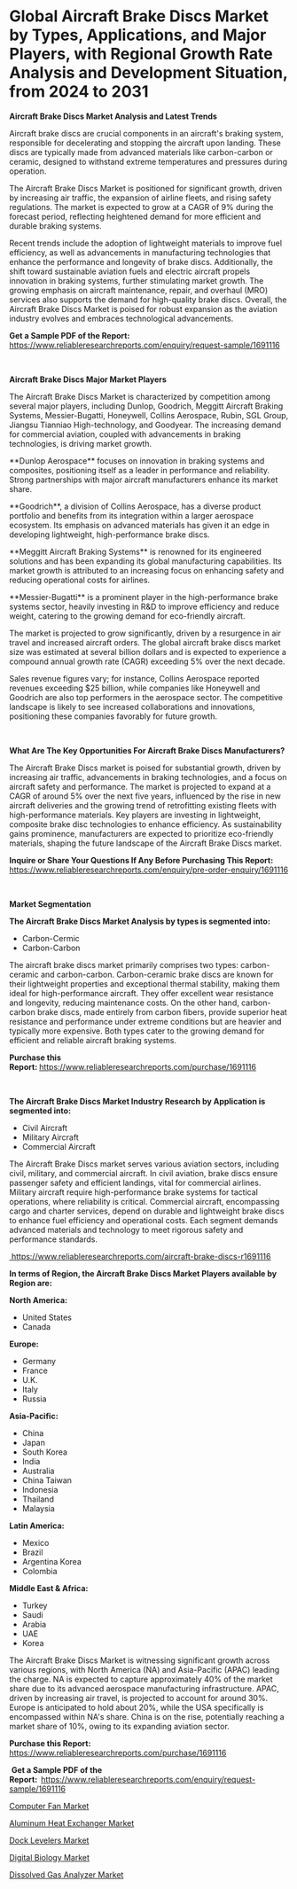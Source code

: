 <p><h1>Global Aircraft Brake Discs Market by Types, Applications, and Major Players, with Regional Growth Rate Analysis and Development Situation, from 2024 to 2031</h1></p><p><strong>Aircraft Brake Discs Market Analysis and Latest Trends</strong></p>
<p><p>Aircraft brake discs are crucial components in an aircraft's braking system, responsible for decelerating and stopping the aircraft upon landing. These discs are typically made from advanced materials like carbon-carbon or ceramic, designed to withstand extreme temperatures and pressures during operation. </p><p>The Aircraft Brake Discs Market is positioned for significant growth, driven by increasing air traffic, the expansion of airline fleets, and rising safety regulations. The market is expected to grow at a CAGR of 9% during the forecast period, reflecting heightened demand for more efficient and durable braking systems. </p><p>Recent trends include the adoption of lightweight materials to improve fuel efficiency, as well as advancements in manufacturing technologies that enhance the performance and longevity of brake discs. Additionally, the shift toward sustainable aviation fuels and electric aircraft propels innovation in braking systems, further stimulating market growth. The growing emphasis on aircraft maintenance, repair, and overhaul (MRO) services also supports the demand for high-quality brake discs. Overall, the Aircraft Brake Discs Market is poised for robust expansion as the aviation industry evolves and embraces technological advancements.</p></p>
<p><strong>Get a Sample PDF of the Report:&nbsp;</strong> <a href="https://www.reliableresearchreports.com/enquiry/request-sample/1691116?utm_campaign=16&utm_medium=2&utm_source=Github&utm_content=ia&utm_term=17102024&utm_id=aircraft-brake-discs">https://www.reliableresearchreports.com/enquiry/request-sample/1691116</a></p>
<p>&nbsp;</p>
<p><strong>Aircraft Brake Discs Major Market Players</strong></p>
<p><p>The Aircraft Brake Discs Market is characterized by competition among several major players, including Dunlop, Goodrich, Meggitt Aircraft Braking Systems, Messier-Bugatti, Honeywell, Collins Aerospace, Rubin, SGL Group, Jiangsu Tianniao High-technology, and Goodyear. The increasing demand for commercial aviation, coupled with advancements in braking technologies, is driving market growth.</p><p>**Dunlop Aerospace** focuses on innovation in braking systems and composites, positioning itself as a leader in performance and reliability. Strong partnerships with major aircraft manufacturers enhance its market share.</p><p>**Goodrich**, a division of Collins Aerospace, has a diverse product portfolio and benefits from its integration within a larger aerospace ecosystem. Its emphasis on advanced materials has given it an edge in developing lightweight, high-performance brake discs.</p><p>**Meggitt Aircraft Braking Systems** is renowned for its engineered solutions and has been expanding its global manufacturing capabilities. Its market growth is attributed to an increasing focus on enhancing safety and reducing operational costs for airlines.</p><p>**Messier-Bugatti** is a prominent player in the high-performance brake systems sector, heavily investing in R&D to improve efficiency and reduce weight, catering to the growing demand for eco-friendly aircraft.</p><p>The market is projected to grow significantly, driven by a resurgence in air travel and increased aircraft orders. The global aircraft brake discs market size was estimated at several billion dollars and is expected to experience a compound annual growth rate (CAGR) exceeding 5% over the next decade.</p><p>Sales revenue figures vary; for instance, Collins Aerospace reported revenues exceeding $25 billion, while companies like Honeywell and Goodrich are also top performers in the aerospace sector. The competitive landscape is likely to see increased collaborations and innovations, positioning these companies favorably for future growth.</p></p>
<p>&nbsp;</p>
<p><strong>What Are The Key Opportunities For Aircraft Brake Discs Manufacturers?</strong></p>
<p><p>The Aircraft Brake Discs market is poised for substantial growth, driven by increasing air traffic, advancements in braking technologies, and a focus on aircraft safety and performance. The market is projected to expand at a CAGR of around 5% over the next five years, influenced by the rise in new aircraft deliveries and the growing trend of retrofitting existing fleets with high-performance materials. Key players are investing in lightweight, composite brake disc technologies to enhance efficiency. As sustainability gains prominence, manufacturers are expected to prioritize eco-friendly materials, shaping the future landscape of the Aircraft Brake Discs market.</p></p>
<p><strong>Inquire or Share Your Questions If Any Before Purchasing This Report:</strong> <a href="https://www.reliableresearchreports.com/enquiry/pre-order-enquiry/1691116?utm_campaign=16&utm_medium=2&utm_source=Github&utm_content=ia&utm_term=17102024&utm_id=aircraft-brake-discs">https://www.reliableresearchreports.com/enquiry/pre-order-enquiry/1691116</a></p>
<p>&nbsp;</p>
<p><strong>Market Segmentation</strong></p>
<p><strong>The Aircraft Brake Discs Market Analysis by types is segmented into:</strong></p>
<p><ul><li>Carbon-Cermic</li><li>Carbon-Carbon</li></ul></p>
<p><p>The aircraft brake discs market primarily comprises two types: carbon-ceramic and carbon-carbon. Carbon-ceramic brake discs are known for their lightweight properties and exceptional thermal stability, making them ideal for high-performance aircraft. They offer excellent wear resistance and longevity, reducing maintenance costs. On the other hand, carbon-carbon brake discs, made entirely from carbon fibers, provide superior heat resistance and performance under extreme conditions but are heavier and typically more expensive. Both types cater to the growing demand for efficient and reliable aircraft braking systems.</p></p>
<p><strong>Purchase this Report:&nbsp;</strong><a href="https://www.reliableresearchreports.com/purchase/1691116?utm_campaign=16&utm_medium=2&utm_source=Github&utm_content=ia&utm_term=17102024&utm_id=aircraft-brake-discs">https://www.reliableresearchreports.com/purchase/1691116</a></p>
<p>&nbsp;</p>
<p><strong>The Aircraft Brake Discs Market Industry Research by Application is segmented into:</strong></p>
<p><ul><li>Civil Aircraft</li><li>Military Aircraft</li><li>Commercial Aircraft</li></ul></p>
<p><p>The Aircraft Brake Discs market serves various aviation sectors, including civil, military, and commercial aircraft. In civil aviation, brake discs ensure passenger safety and efficient landings, vital for commercial airlines. Military aircraft require high-performance brake systems for tactical operations, where reliability is critical. Commercial aircraft, encompassing cargo and charter services, depend on durable and lightweight brake discs to enhance fuel efficiency and operational costs. Each segment demands advanced materials and technology to meet rigorous safety and performance standards.</p></p>
<p><a href="https://www.reliableresearchreports.com/aircraft-brake-discs-r1691116?utm_campaign=16&utm_medium=2&utm_source=Github&utm_content=ia&utm_term=17102024&utm_id=aircraft-brake-discs">&nbsp;https://www.reliableresearchreports.com/aircraft-brake-discs-r1691116</a></p>
<p><strong>In terms of Region, the Aircraft Brake Discs Market Players available by Region are:</strong></p>
<p>
    <p> <strong> North America: </strong>
        <ul>
            <li>United States</li>
            <li>Canada</li>
        </ul>
        </p> 
    <p> <strong> Europe: </strong>
        <ul>
            <li>Germany</li>
            <li>France</li>
            <li>U.K.</li>
            <li>Italy</li>
            <li>Russia</li>
        </ul>
        </p> 
    <p> <strong> Asia-Pacific: </strong>
        <ul>
            <li>China</li>
            <li>Japan</li>
            <li>South Korea</li>
            <li>India</li>
            <li>Australia</li>
            <li>China Taiwan</li>
            <li>Indonesia</li>
            <li>Thailand</li>
            <li>Malaysia</li>
        </ul>
        </p> 
    <p> <strong> Latin America: </strong>
        <ul>
            <li>Mexico</li>
            <li>Brazil</li>
            <li>Argentina Korea</li>
            <li>Colombia</li>
        </ul>
        </p> 
    <p> <strong> Middle East & Africa: </strong>
        <ul>
            <li>Turkey</li>
            <li>Saudi</li>
            <li>Arabia</li>
            <li>UAE</li>
            <li>Korea</li>
        </ul>
    </p>
    </p>
<p><p>The Aircraft Brake Discs Market is witnessing significant growth across various regions, with North America (NA) and Asia-Pacific (APAC) leading the charge. NA is expected to capture approximately 40% of the market share due to its advanced aerospace manufacturing infrastructure. APAC, driven by increasing air travel, is projected to account for around 30%. Europe is anticipated to hold about 20%, while the USA specifically is encompassed within NA's share. China is on the rise, potentially reaching a market share of 10%, owing to its expanding aviation sector.</p></p>
<p><strong>Purchase this Report: </strong><a href="https://www.reliableresearchreports.com/purchase/1691116?utm_campaign=16&utm_medium=2&utm_source=Github&utm_content=ia&utm_term=17102024&utm_id=aircraft-brake-discs">https://www.reliableresearchreports.com/purchase/1691116</a></p>
<p>&nbsp;<strong>Get a Sample PDF of the Report:&nbsp;&nbsp;</strong><a href="https://www.reliableresearchreports.com/enquiry/request-sample/1691116?utm_campaign=16&utm_medium=2&utm_source=Github&utm_content=ia&utm_term=17102024&utm_id=aircraft-brake-discs">https://www.reliableresearchreports.com/enquiry/request-sample/1691116</a></p>
<p><strong></strong></p>
<p><p><a href="https://www.linkedin.com/pulse/surfing-computer-fan-wave-riding-market-currents-2031-algocracy-xsgkc?utm_campaign=16&utm_medium=2&utm_source=Github&utm_content=ia&utm_term=17102024&utm_id=aircraft-brake-discs">Computer Fan Market</a></p><p><a href="https://github.com/mynearvphamillwd7/Market-Research-Report-List-1/blob/main/aluminum-heat-exchanger-market.md?utm_campaign=16&utm_medium=2&utm_source=Github&utm_content=ia&utm_term=17102024&utm_id=aircraft-brake-discs">Aluminum Heat Exchanger Market</a></p><p><a href="https://issuu.com/reportprime-2/docs/dock-levelers-market-size-2030.pptx_6cccb5d2352f4b?utm_campaign=16&utm_medium=2&utm_source=Github&utm_content=ia&utm_term=17102024&utm_id=aircraft-brake-discs">Dock Levelers Market</a></p><p><a href="https://github.com/boringzqthorperec/Market-Research-Report-List-1/blob/main/digital-biology-market.md?utm_campaign=16&utm_medium=2&utm_source=Github&utm_content=ia&utm_term=17102024&utm_id=aircraft-brake-discs">Digital Biology Market</a></p><p><a href="https://issuu.com/reportprime-2/docs/dissolved-gas-analyzer-market-size-_2688971cd3f974?utm_campaign=16&utm_medium=2&utm_source=Github&utm_content=ia&utm_term=17102024&utm_id=aircraft-brake-discs">Dissolved Gas Analyzer Market</a></p></p>